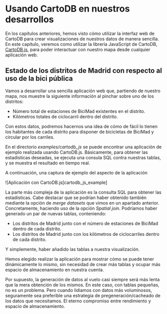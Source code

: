 # Usando CartoDB en nuestros desarrollos

En los capítulos anteriores, hemos visto cómo utilizar la interfaz web de CartoDB para crear visualizaciones de nuestros datos de manera sencilla. En este capítulo, veremos como utilizar la librería JavaScript de CartoDB, [CartoDB.js](http://docs.cartodb.com/cartodb-platform/cartodb-js/), para poder interactuar con nuestro mapa desde cualquier aplicación web.

## Estado de los distritos de Madrid con respecto al uso de la bici pública

Vamos a desarrollar una sencilla aplicación web que, partiendo de nuestro mapa, nos muestre la siguiente información al pinchar sobre uno de los distritos:

* Número total de estaciones de BiciMad existentes en el distrito.
* Kilómetros totales de ciclocarril dentro del distrito.

Con estos datos, podremos hacernos una idea de cómo de fácil lo tienen los habitantes de cada distrito para disponer de bicicletas de BiciMad y circular por los carriles.

En el directorio *examples/cartodb_js* se puede encontrar una aplicación de ejemplo realizada usando CartoDB.js. Básicamente, para obtener las estadísticas deseadas, se ejecuta una consula SQL contra nuestras tablas, y se muestra el resultado en tiempo real.

A continuación, una captura de ejemplo del aspecto de la aplicación

![Aplicación con CartoDB.js[cartodb_js_example]

La parte más compleja de la aplicación es la consulta SQL para obtener las estadísticas. Cabe destacar que se podrían haber obtenido también mediante la opción de *merge datasets* que vimos en un apartado anterior. Concretamente, haciendo uso de la opción *Spatial join*. Podríamos haber generado un par de nuevas tablas, conteniendo:

* Los distritos de Madrid junto con el número de estaciones de BiciMad dentro de cada distrito.
* Los distritos de Madrid junto con los kilómetros de ciclocarriles dentro de cada distrito.

Y simplemente, haber añadido las tablas a nuestra visualización.

Hemos elegido realizar la aplicación para mostrar cómo se puede tener dinámicamente lo mismo, sin necesidad de crear más tablas y ocupar más espacio de almacenamiento en nuestra cuenta.

Por supuesto, la generación de datos al vuelo casi siempre será más lenta que la mera obtención de los mismos. En este caso, con tablas pequeñas, no es un problema. Pero cuando lidiamos con datos más voluminosos, seguramente sea preferible una estrategia de pregeneración/cacheado de los datos que necesitamos. El eterno compromiso entre rendimiento y espacio de almacenamiento.
